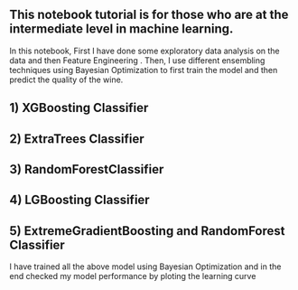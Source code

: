## This notebook tutorial is for those who are at the intermediate level in machine learning.

In this notebook, First I have done some exploratory data analysis on the data and then Feature Engineering  . Then, I use different ensembling techniques using Bayesian Optimization to first train the model and then predict the quality of the wine.

## 1) XGBoosting Classifier
## 2) ExtraTrees Classifier
## 3) RandomForestClassifier
## 4) LGBoosting Classifier 
## 5) ExtremeGradientBoosting and RandomForest Classifier 

I have trained all the above model using Bayesian Optimization and in the end checked my model performance by ploting the learning curve

